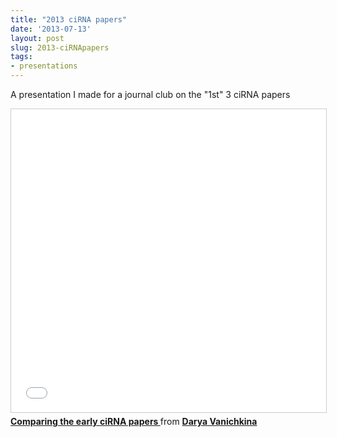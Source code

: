 ```yaml
---
title: "2013 ciRNA papers"
date: '2013-07-13'
layout: post
slug: 2013-ciRNApapers
tags:
- presentations
---
```

A presentation I made for a journal club on the "1st" 3 ciRNA papers

<iframe src="//www.slideshare.net/slideshow/embed_code/key/y31DG64uLGfanZ" width="595" height="485" frameborder="0" marginwidth="0" marginheight="0" scrolling="no" style="border:1px solid #CCC; border-width:1px; margin-bottom:5px; max-width: 100%;" allowfullscreen> </iframe> <div style="margin-bottom:5px"> <strong> <a href="//www.slideshare.net/DaryaVanichkina1/ci-26604922" title="Comparing the early ciRNA papers " target="_blank">Comparing the early ciRNA papers </a> </strong> from <strong><a href="https://www.slideshare.net/DaryaVanichkina1" target="_blank">Darya Vanichkina</a></strong> </div>







